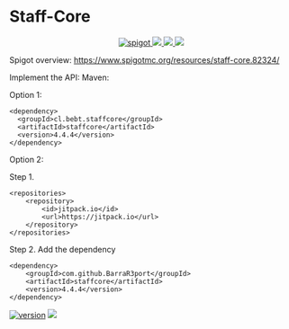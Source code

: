 # Staff-Core

<p align="center">
    <a href="https://www.spigotmc.org/resources/staff-core.82324/">
        <img alt="spigot" src="https://img.shields.io/badge/spigot-BarraR3port-darkred?style=for-the-badge"/>
    </a>
    <a href="https://bstats.org/plugin/bukkit/Staff-Core" alt="bstats servers">
        <img src="https://img.shields.io/bstats/servers/8871?color=darkred&style=for-the-badge"/>
    </a>
    <a href="https://bstats.org/plugin/bukkit/Staff-Core" alt="bstats players">
        <img src="https://img.shields.io/bstats/players/8871?color=darkred&style=for-the-badge"/>
    </a>
    <a href="https://discord.gg/fQ8DA7n/" alt="Discord">
        <img src="https://img.shields.io/discord/750807727613280316?logo=discord&style=for-the-badge&color=darkred"/>
    </a>
</p>

Spigot overview: https://www.spigotmc.org/resources/staff-core.82324/

Implement the API:
Maven:

Option 1:

	<dependency>
	  <groupId>cl.bebt.staffcore</groupId>
	  <artifactId>staffcore</artifactId>
	  <version>4.4.4</version>
	</dependency>

Option 2:

Step 1.

	<repositories>
		<repository>
		    <id>jitpack.io</id>
		    <url>https://jitpack.io</url>
		</repository>
	</repositories>

Step 2. Add the dependency

	<dependency>
	    <groupId>com.github.BarraR3port</groupId>
	    <artifactId>staffcore</artifactId>
	    <version>4.4.4</version>
	</dependency>

[![version](https://img.shields.io/badge/version-4.4.4-witegreen)](https://img.shields.io/badge/version-4.4.4-darkred)
[![](https://jitpack.io/v/BarraR3port/Staff-Core.svg)](https://jitpack.io/#BarraR3port/Staff-Core)
